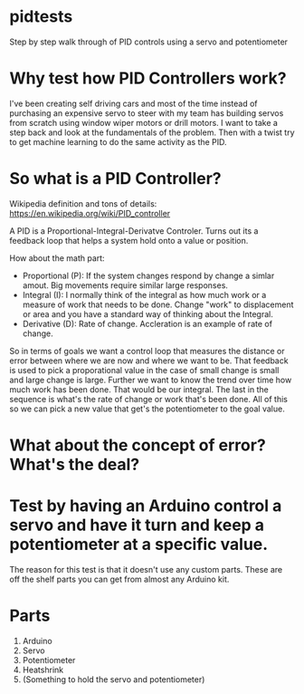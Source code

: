 # pidtests
Step by step walk through of PID controls using a servo and potentiometer

# Why test how PID Controllers work?

I've been creating self driving cars and most of the time instead of purchasing an expensive servo to steer with my team has building servos from scratch using window wiper motors or drill motors. I want to take a step back and look at the fundamentals of the problem. Then with a twist try to get machine learning to do the same activity as the PID.

# So what is a PID Controller?
Wikipedia definition and tons of details: https://en.wikipedia.org/wiki/PID_controller

A PID is a Proportional-Integral-Derivatve Controler. Turns out its a feedback loop that helps a system hold onto a value or position.

How about the math part:
* Proportional (P): If the system changes respond by change a simlar amout. Big movements require similar large responses.
* Integral (I): I normally think of the integral as how much work or a measure of work that needs to be done. Change "work" to displacement or area and you have a standard way of thinking about the Integral. 
* Derivative (D): Rate of change. Accleration is an example of rate of change.

So in terms of goals we want a control loop that measures the distance or error between where we are now and where we want to be. That feedback is used to pick a proporational value in the case of small change is small and large change is large. Further we want to know the trend over time how much work has been done. That would be our integral. The last in the sequence is what's the rate of change or work that's been done. All of this so we can pick a new value that get's the potentiometer to the goal value.


# What about the concept of error? What's the deal?

# Test by having an Arduino control a servo and have it turn and keep a potentiometer at a specific value.

The reason for this test is that it doesn't use any custom parts. These are off the shelf parts you can get from almost any Arduino kit.

# Parts
 1. Arduino
 2. Servo
 3. Potentiometer
 4. Heatshrink
 5. (Something to hold the servo and potentiometer)
 
 
